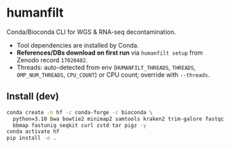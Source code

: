 # humanfilt

Conda/Bioconda CLI for WGS & RNA-seq decontamination.

- Tool dependencies are installed by Conda.
- **References/DBs download on first run** via `humanfilt setup` from Zenodo record `17020482`.
- Threads: auto-detected from env (`HUMANFILT_THREADS`, `THREADS`, `OMP_NUM_THREADS`, `CPU_COUNT`) or CPU count; override with `--threads`.

## Install (dev)
```bash
conda create -n hf -c conda-forge -c bioconda \
  python=3.10 bwa bowtie2 minimap2 samtools kraken2 trim-galore fastqc \
  bbmap fastuniq seqkit curl zstd tar pigz -y
conda activate hf
pip install -e .

